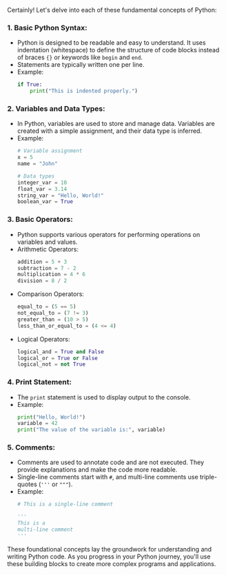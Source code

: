Certainly! Let's delve into each of these fundamental concepts of Python:

### 1. **Basic Python Syntax:**
   - Python is designed to be readable and easy to understand. It uses indentation (whitespace) to define the structure of code blocks instead of braces `{}` or keywords like `begin` and `end`.
   - Statements are typically written one per line.
   - Example:
     ```python
     if True:
         print("This is indented properly.")
     ```

### 2. **Variables and Data Types:**
   - In Python, variables are used to store and manage data. Variables are created with a simple assignment, and their data type is inferred.
   - Example:
     ```python
     # Variable assignment
     x = 5
     name = "John"
     
     # Data types
     integer_var = 10
     float_var = 3.14
     string_var = "Hello, World!"
     boolean_var = True
     ```

### 3. **Basic Operators:**
   - Python supports various operators for performing operations on variables and values.
   - Arithmetic Operators:
     ```python
     addition = 5 + 3
     subtraction = 7 - 2
     multiplication = 4 * 6
     division = 8 / 2
     ```
   - Comparison Operators:
     ```python
     equal_to = (5 == 5)
     not_equal_to = (7 != 3)
     greater_than = (10 > 5)
     less_than_or_equal_to = (4 <= 4)
     ```
   - Logical Operators:
     ```python
     logical_and = True and False
     logical_or = True or False
     logical_not = not True
     ```

### 4. **Print Statement:**
   - The `print` statement is used to display output to the console.
   - Example:
     ```python
     print("Hello, World!")
     variable = 42
     print("The value of the variable is:", variable)
     ```

### 5. **Comments:**
   - Comments are used to annotate code and are not executed. They provide explanations and make the code more readable.
   - Single-line comments start with `#`, and multi-line comments use triple-quotes (`'''` or `"""`).
   - Example:
     ```python
     # This is a single-line comment
     
     '''
     This is a
     multi-line comment
     '''
     ```

These foundational concepts lay the groundwork for understanding and writing Python code. As you progress in your Python journey, you'll use these building blocks to create more complex programs and applications.